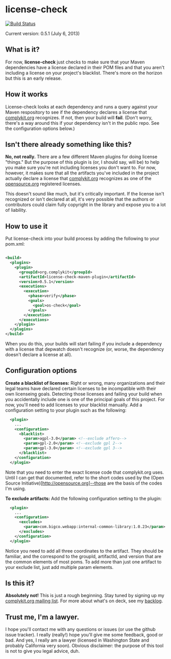 license-check
=============

[![Build Status](https://travis-ci.org/mrice/license-check.png)](https://travis-ci.org/mrice/license-check)

Current version: 0.5.1 (July 6, 2013)

What is it?
--------------
For now, **license-check** just checks to make sure that your Maven dependencies have a license declared in their POM files and that you aren't including a license on your project's blacklist. There's more on the horizon but this is an early release. 

How it works
--------------
License-check looks at each dependency and runs a query against your Maven respository to see if the dependency declares a license that [complykit.org](http://complykit.org) recognizes. If not, then your build will **fail**. (Don't worry, there's a way around this if your dependency isn't in the public repo. See the configuration options below.)

Isn't there already something like this?
---------------
**No, not really.** There are a few different Maven plugins for doing license "things." But the purpose of this plugin is (or, I should say, will be) to help you make sure you're not including licenses you don't want to. For now, however, it makes sure that all the artifacts you've included in the project actually declare a license that [complykit.org](http://complykit.org) recognizes as one of the [opensource.org](http://www.opensource.org/) registered licenses. 

This doesn't sound like much, but it's critically important. If the license isn't recognized or isn't declared at all, it's very possible that the authors or contributors could claim fully copyright in the library and expose you to a lot of liability. 

How to use it
---------------
Put license-check into your build process by adding the following to your pom.xml:

```xml

<build>
  <plugins>
    <plugin>
      <groupId>org.complykit</groupId>
      <artifactId>license-check-maven-plugin</artifactId>
      <version>0.5.1</version>
      <executions>
        <execution>
          <phase>verify</phase>
          <goals>
            <goal>os-check</goal>
          </goals>
        </execution>
      </executions>
    </plugin>
  </plugins>
</build>

```

When you do this, your builds will start failing if you include a dependency with a license that depwatch doesn't recognize (or, worse, the dependency doesn't declare a license at all).

Configuration options
---------------
**Create a blacklist of licenses:** Right or wrong, many organizations and their legal teams have declared certain licenses to be incompatible with their own licenseing goals. Detecting those licenses and failing your build when you accidentally include one is one of the principal goals of this project. For now, you'll need to add licenses to your blacklist manually. Add a configuration setting to your plugin such as the following:

```xml
  <plugin>
    ...
    <configuration>
      <blacklist>
        <param>agpl-3.0</param> <!--exclude affero-->
        <param>gpl-2.0</param> <!--exclude gpl 2-->
        <param>gpl-3.0</param> <!--exclude gpl 3-->
      </blacklist>
    </configuration>
  </plugin>
```

Note that you need to enter the exact license code that complykit.org uses. Until I can get that documented, refer to the short codes used by the (Open Source Initiative)[http://opensource.org]--those are the basis of the codes I'm using.

**To exclude artifacts:** Add the following configuration setting to the plugin:

```xml
  <plugin>
    ...
    <configuration>
      <excludes>
        <param>com.bigco.webapp:internal-common-library:1.0.23</param>
      </excludes>
    </configuration>
  </plugin>
```

Notice you need to add all three coordinates to the artifact. They should be familiar, and the correspond to the groupId, artifactId, and version that are the common elements of most poms. To add more than just one artifact to your exclude list, just add multiple param elements.


Is this it?
---------------
**Absolutely not!** This is just a rough beginning. Stay tuned by signing up my [complykit.org mailing list](http://complykit.org). For more about what's on deck, see my [backlog](https://github.com/mrice/license-check/wiki/Backlog).


Trust me, I'm a lawyer.
---------------
I hope you'll contact me with any questions or issues (or use the github issue tracker). I really (really!) hope you'll give me some feedback, good or bad. And yes, I really am a lawyer (licensed in Washington State and probably California very soon). Obvious disclaimer: the purpose of this tool is not to give you legal advice, duh.